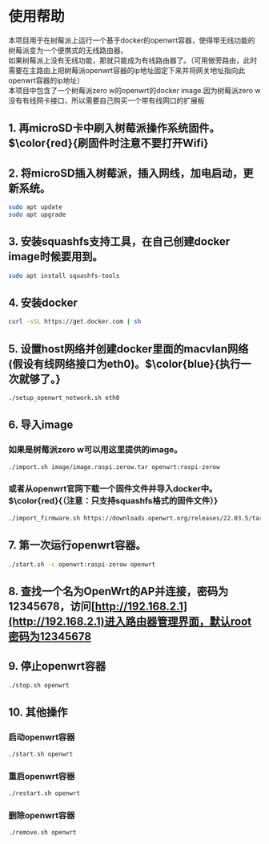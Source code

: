 # 使用帮助

本项目用于在树莓派上运行一个基于docker的openwrt容器，使得带无线功能的树莓派变为一个便携式的无线路由器。  
如果树莓派上没有无线功能，那就只能成为有线路由器了。（可用做旁路由，此时需要在主路由上把树莓派openwrt容器的ip地址固定下来并将网关地址指向此openwrt容器的ip地址）  
本项目中包含了一个树莓派zero w的openwrt的docker image.因为树莓派zero w没有有线网卡接口，所以需要自己购买一个带有线网口的扩展板  

## 1. 再microSD卡中刷入树莓派操作系统固件。$\color{red}{刷固件时注意不要打开Wifi}   
## 2. 将microSD插入树莓派，插入网线，加电启动，更新系统。 
```Bash
sudo apt update
sudo apt upgrade
```
## 3. 安装squashfs支持工具，在自己创建docker image时候要用到。  
```Bash
sudo apt install squashfs-tools
```
## 4. 安装docker  
```Bash
curl -sSL https://get.docker.com | sh
```
## 5. 设置host网络并创建docker里面的macvlan网络(假设有线网络接口为eth0)。$\color{blue}{执行一次就够了。}  
```Bash
./setup_openwrt_network.sh eth0
```
## 6. 导入image  
### 如果是树莓派zero w可以用这里提供的image。  
```Bash
./import.sh image/image.raspi.zerow.tar openwrt:raspi-zerow
```
### 或者从openwrt官网下载一个固件文件并导入docker中。$\color{red}{（注意：只支持squashfs格式的固件文件）}  
```Bash
./import_firmware.sh https://downloads.openwrt.org/releases/22.03.5/targets/bcm27xx/bcm2708/openwrt-22.03.5-bcm27xx-bcm2708-rpi-squashfs-factory.img.gz openwrt:raspi-zerow
```
## 7. 第一次运行openwrt容器。  
```Bash
./start.sh -c openwrt:raspi-zerow openwrt
```
## 8. 查找一个名为OpenWrt的AP并连接，密码为12345678，访问[http://192.168.2.1](http://192.168.2.1)进入路由器管理界面，默认root密码为12345678    

## 9. 停止openwrt容器  
```Bash
./stop.sh openwrt
```
## 10. 其他操作  
### 启动openwrt容器  
```Bash
./start.sh openwrt
```
### 重启openwrt容器  
```Bash
./restart.sh openwrt
```
### 删除openwrt容器  
```Bash
./remove.sh openwrt
```
